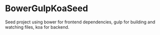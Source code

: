 # BowerGulpKoaSeed
Seed project using bower for frontend dependencies, gulp for building and watching files, koa for backend.

